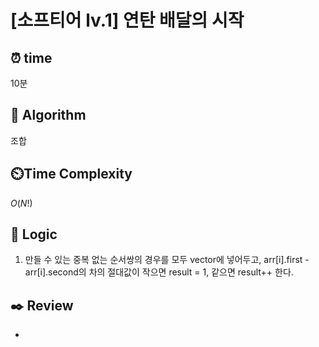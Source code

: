 # [소프티어 lv.1] 연탄 배달의 시작
 
## ⏰  **time**

10분

## :pushpin: **Algorithm**

조합

## ⏲️**Time Complexity**

$O(N!)$

## :round_pushpin: **Logic**

1. 만들 수 있는 중복 없는 순서쌍의 경우를 모두 vector에 넣어두고, arr[i].first - arr[i].second의 차의 절대값이 작으면 result = 1, 같으면 result++ 한다.


## :black_nib: **Review**
- 
